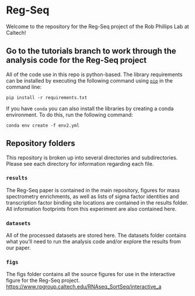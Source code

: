 # Reg-Seq

Welcome to the repository for the Reg-Seq project of the Rob Phillips Lab at Caltech! 

## Go to the tutorials branch to work through the analysis code for the Reg-Seq project

All of the code use in this repo is python-based.
The library requirements can be installed by executing the following command using
[`pip`](pypi.org/project/pip) in the command line:

``` pip install -r requirements.txt ```

If you have `conda` you can also install the libraries by creating a conda environment.
To do this, run the following command: 

```conda env create -f env2.yml```

## Repository folders

This repository is broken up into several directories and subdirectories. Please
see each directory for information regarding each file. 


### **`results`** 

The Reg-Seq paper is contained in the main repository, figures for mass spectrometry enrichments, as well as lists of sigma factor identities and transcription factor binding site locations are contained in the results folder. All information footprints from this experiment are also contained here.  

### **`datasets`** 

All of the processed datasets are stored here. The datasets folder contains what you'll need to run the
analysis code and/or explore the results from our paper.

### **`figs`**

The figs folder contains all the source figures for use in the interactive figure for the Reg-Seq project. https://www.rpgroup.caltech.edu/RNAseq_SortSeq/interactive_a
